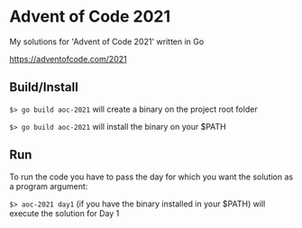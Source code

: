 # Advent of Code 2021
My solutions for 'Advent of Code 2021' written in Go

https://adventofcode.com/2021

<h2>Build/Install</h2>

```$> go build aoc-2021``` will create a binary on the project root folder

```$> go build aoc-2021``` will install the binary on your $PATH

<h2>Run</h2>

To run the code you have to pass the day for which you want the solution as a program argument:

```$> aoc-2021 day1``` (if you have the binary installed in your $PATH) will execute the solution for Day 1